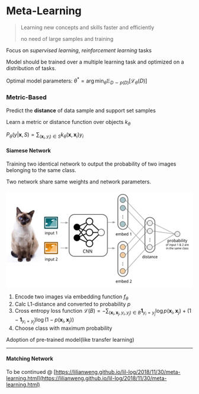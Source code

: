 # Meta-Learning

> Learning new concepts and skills faster and efficiently
> 
> no need of large samples and training

Focus on *supervised learning*, *reinforcement learning* tasks

Model should be trained over a multiple learning task and optimized on a distribution of tasks.

Optimal model parameters: $\theta^*=\operatorname{arg}\min_{\theta}\mathbb{E}_{D\sim p(D)}[\mathcal{L}_{\theta}(D)]$

### Metric-Based

Predict the **distance** of data sample and support set samples

Learn a  metric or distance function over objects $k_{\theta}$

$P_\theta(y \vert \mathbf{x}, S) = \sum_{(\mathbf{x}_i, y_i) \in S} k_\theta(\mathbf{x}, \mathbf{x}_i)y_i$

#### Siamese Network

Training two identical network to output the probability of two images belonging to the same class.

Two network share same weights and network parameters.

![image-20191025171432799](Figures/image-20191025171432799.png)

1. Encode two images via embedding function $f_{\theta}$
2. Calc L1-distance and converted to probability $p$
3. Cross entropy loss function $\mathcal{L}(B) = -\sum_{(\mathbf{x}_i, \mathbf{x}_j, y_i, y_j)\in B} \mathbf{1}_{y_i=y_j}\log p(\mathbf{x}_i, \mathbf{x}_j) + (1-\mathbf{1}_{y_i=y_j})\log (1-p(\mathbf{x}_i, \mathbf{x}_j))$
4. Choose class with maximum probability 

Adoption of pre-trained model(like transfer learning)

---

#### Matching Network

To be continued @ [https://lilianweng.github.io/lil-log/2018/11/30/meta-learning.html](https://lilianweng.github.io/lil-log/2018/11/30/meta-learning.html)
